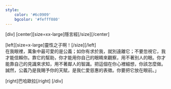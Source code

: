 ```yaml
---
style:
    color: '#6c0909'
    bgcolor: '#fefff080'
---
```

[div]
[center][size=xx-large]隱言經[/size][/center]

[left][size=x-large]靈性之子啊！[/size][/left]  
在我眼裡，萬象中最可愛的是公義；如你有求於我，就別遠離它；不要忽視它，我才能信賴你。靠它的幫助，你才能用你自己的眼睛來觀察，用不著別人的眼。你才能靠自己的見識來求知，用不著鄰人的智識。把這個在你心裡細想，你該怎麼做。誠然，公義乃是我賜予你的天賦，是我仁愛慈惠的表徵。你要把它放在眼前。」


[right]巴哈歐拉[/right]
[/div]
